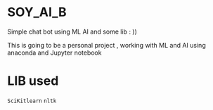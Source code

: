 # SOY_AI_B
 Simple chat bot using ML AI and some lib : ))

This is going to be a personal project , working with ML and AI using anaconda and Jupyter notebook 
# LIB used 
``SciKitlearn``
``nltk``

